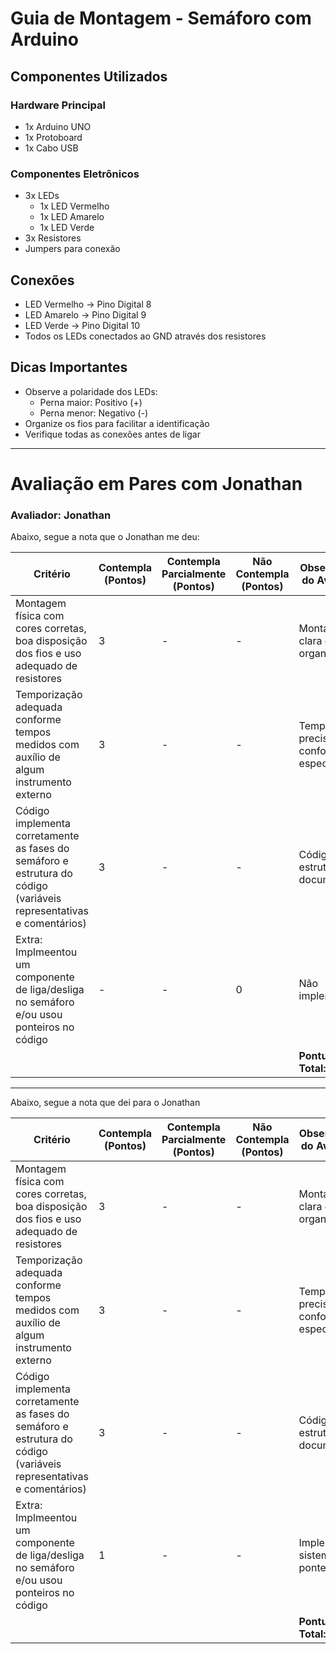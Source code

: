 # Guia de Montagem - Semáforo com Arduino

## Componentes Utilizados

### Hardware Principal
- 1x Arduino UNO
- 1x Protoboard
- 1x Cabo USB

### Componentes Eletrônicos
- 3x LEDs
  - 1x LED Vermelho
  - 1x LED Amarelo
  - 1x LED Verde
- 3x Resistores
- Jumpers para conexão

## Conexões
- LED Vermelho → Pino Digital 8
- LED Amarelo → Pino Digital 9
- LED Verde → Pino Digital 10
- Todos os LEDs conectados ao GND através dos resistores

## Dicas Importantes
- Observe a polaridade dos LEDs:
  - Perna maior: Positivo (+)
  - Perna menor: Negativo (-)
- Organize os fios para facilitar a identificação
- Verifique todas as conexões antes de ligar

---

# Avaliação em Pares com Jonathan

### Avaliador: Jonathan

Abaixo, segue a nota que o Jonathan me deu:

| Critério                                                                                                 | Contempla (Pontos) | Contempla Parcialmente (Pontos) | Não Contempla (Pontos) | Observações do Avaliador |
|---------------------------------------------------------------------------------------------------------|--------------------|----------------------------------|--------------------------|---------------------------|
| Montagem física com cores corretas, boa disposição dos fios e uso adequado de resistores                | 3              | -                            | -                        | Montagem clara e organizada |
| Temporização adequada conforme tempos medidos com auxílio de algum instrumento externo                  | 3              | -                          | -                        | Tempos precisos conforme especificado |
| Código implementa corretamente as fases do semáforo e estrutura do código (variáveis representativas e comentários) | 3              | -                          | -                        | Código bem estruturado e documentado |
| Extra: Implmeentou um componente de liga/desliga no semáforo e/ou usou ponteiros no código | -              | -                         | 0                        | Não implementado |
|  |                                                             |  | |**Pontuação Total: 9.0**|

---

Abaixo, segue a nota que dei para o Jonathan

| Critério                                                                                                 | Contempla (Pontos) | Contempla Parcialmente (Pontos) | Não Contempla (Pontos) | Observações do Avaliador |
|---------------------------------------------------------------------------------------------------------|--------------------|----------------------------------|--------------------------|---------------------------|
| Montagem física com cores corretas, boa disposição dos fios e uso adequado de resistores                | 3              | -                            | -                        | Montagem clara e organizada |
| Temporização adequada conforme tempos medidos com auxílio de algum instrumento externo                  | 3              | -                          | -                        | Tempos precisos conforme especificado |
| Código implementa corretamente as fases do semáforo e estrutura do código (variáveis representativas e comentários) | 3              | -                          | -                        | Código bem estruturado e documentado |
| Extra: Implmeentou um componente de liga/desliga no semáforo e/ou usou ponteiros no código | 1              | -                         | -                        | Implementou sistema de ponteiros |
|  |                                                             |  | |**Pontuação Total: 10.0**|